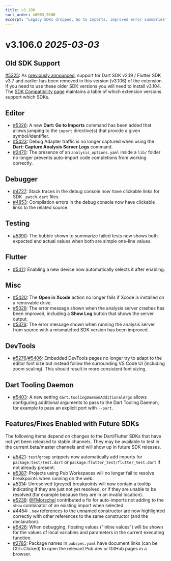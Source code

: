 ```yaml
---
title: v3.106
sort_order: v0003_0106
excerpt: "Legacy SDKs dropped, Go to Imports, improved error summaries"
---
```


# v3.106.0 _2025-03-03_

## Old SDK Support

[#5325](https://github.com/Dart-Code/Dart-Code/issues/5325): As [previously announced](https://groups.google.com/g/flutter-announce/c/JQHzM3FbBGI), support for Dart SDK v2.19 / Flutter SDK v3.7 and earlier has been removed in this version (v3.106) of the extension. If you need to use these older SDK versions you will need to install v3.104. The [SDK Compatibility page](/sdk-version-compatibility/) maintains a table of which extension versions support which SDKs.

## Editor

- [#5326](https://github.com/Dart-Code/Dart-Code/issues/5326): A new **Dart: Go to Imports** command has been added that allows jumping to the `import` directive(s) that provide a given symbol/identifier.
- [#5423](https://github.com/Dart-Code/Dart-Code/issues/5423): Debug Adapter traffic is no longer captured when using  the **Dart: Capture Analysis Server Logs** command.
- [#2470](https://github.com/Dart-Code/Dart-Code/issues/2470): The presence of an `analysis_options.yaml` inside a `lib/` folder no longer prevents auto-import code completions from working correctly.

## Debugger

- [#4727](https://github.com/Dart-Code/Dart-Code/issues/4727): Stack traces in the debug console now have clickable links for SDK `_patch.dart` files.
- [#4853](https://github.com/Dart-Code/Dart-Code/issues/4853): Compilation errors in the debug console now have clickable links to the related source.

## Testing

- [#5390](https://github.com/Dart-Code/Dart-Code/issues/5390): The bubble shown to summarize failed tests now shows both expected and actual values when both are simple one-line values.

## Flutter

- [#5411](https://github.com/Dart-Code/Dart-Code/issues/5411): Enabling a new device now automatically selects it after enabling.

## Misc

- [#5420](https://github.com/Dart-Code/Dart-Code/issues/5420): The **Open in Xcode** action no longer fails if Xcode is installed on a removable drive.
- [#5328](https://github.com/Dart-Code/Dart-Code/issues/5328): The error message shown when the analysis server crashes has been improved, including a **Show Log** button that shows the server output.
- [#5376](https://github.com/Dart-Code/Dart-Code/issues/5376): The error message shown when running the analysis server from source with a mismatched SDK version has been improved.

## DevTools

- [#5276](https://github.com/Dart-Code/Dart-Code/issues/5276)/[#5406](https://github.com/Dart-Code/Dart-Code/issues/5406): Embedded DevTools pages no longer try to adapt to the editor font size but instead follow the surrounding VS Code UI (including zoom scaling). This should result in more consistent font sizing.

## Dart Tooling Daemon

- [#5403](https://github.com/Dart-Code/Dart-Code/issues/5403): A new setting `dart.toolingDaemonAdditionalArgs` allows configuring additional arguments to pass to the Dart Tooling Daemon, for example to pass an explicit port with `--port`.

## Features/Fixes Enabled with Future SDKs

The following items depend on changes to the Dart/Flutter SDKs that have not yet been released to stable channels. They may be available to test in the current beta/master channels and will show up in future SDK releases.

- [#5421](https://github.com/Dart-Code/Dart-Code/issues/5421): `test`/`group` snippets now automatically add imports for `package:test/test.dart` or `package:flutter_test/flutter_test.dart` if not already present.
- [#5387](https://github.com/Dart-Code/Dart-Code/issues/5387): Projects using Pub Workspaces will no longer fail to resolve breakpoints when running on the web.
- [#5314](https://github.com/Dart-Code/Dart-Code/issues/5314): Unresolved (greyed) breakpoints will now contain a tooltip indicating if they are just not yet resolved, or if they are unable to be resolved (for example because they are in an invalid location).
- [#5238](https://github.com/Dart-Code/Dart-Code/issues/5238): [@FMorschel](https://github.com/FMorschel) contributed a fix for auto-imports not adding to the `show` combinator of an existing import when selected.
- [#4454](https://github.com/Dart-Code/Dart-Code/issues/4454): `.new` references to the unnamed constructor are now highlighted correctly with other references to the same constructor (and the declaration).
- [#5426](https://github.com/Dart-Code/Dart-Code/issues/5426): When debugging, floating values ("inline values") will be shown for the values of local variables and parameters in the current executing function.
- [#2785](https://github.com/Dart-Code/Dart-Code/issues/2785): Package names in `pubspec.yaml` have document links (can be Ctrl+Clicked) to open the relevant Pub.dev or GitHub pages in a browser.

